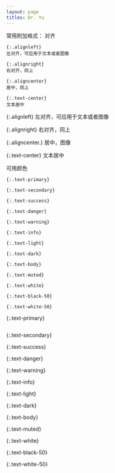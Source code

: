 ```yaml
---
layout: page
titles: Dr. Yu
---
```


常用附加格式：
对齐
```
{:.alignleft} 
左对齐，可应用于文本或者图像

{:.alignright} 
右对齐，同上

{:.aligncenter}
居中，同上

{:.text-center}
文本居中
```

{:.alignleft} 
左对齐，可应用于文本或者图像

{:.alignright} 
右对齐，同上

{:.aligncenter.}
居中，图像

{:.text-center}
文本居中


可用颜色
```
{:.text-primary}

{:.text-secondary}

{:.text-success}

{:.text-danger}

{:.text-warning}

{:.text-info}

{:.text-light}

{:.text-dark}

{:.text-body}

{:.text-muted}

{:.text-white}

{:.text-black-50}

{:.text-white-50}
```

{:.text-primary}
``` {:.text-primary} 
```
{:.text-secondary}

{:.text-success}

{:.text-danger}

{:.text-warning}

{:.text-info}

{:.text-light}

{:.text-dark}

{:.text-body}

{:.text-muted}

{:.text-white}

{:.text-black-50}

{:.text-white-50}